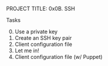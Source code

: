 PROJECT TITLE: 0x0B. SSH

Tasks

0. Use a private key
1. Create an SSH key pair
2. Client configuration file
3. Let me in!
4. Client configuration file (w/ Puppet)
